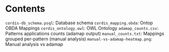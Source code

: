 # Contents

`cordis-db_schema.psql`: Database schema
`cordis_mapping.obda`: Ontop OBDA Mappings
`cordis_ontology.owl`: OWL Ontology
`adamap_counts.csv`: Patterns applications counts (adamap output)
`manual_counts.txt`: Mappings grouped per-pattern (manual analysis)
`manual-vs-adamap-heatmap.png`: Manual analysis vs adamap
